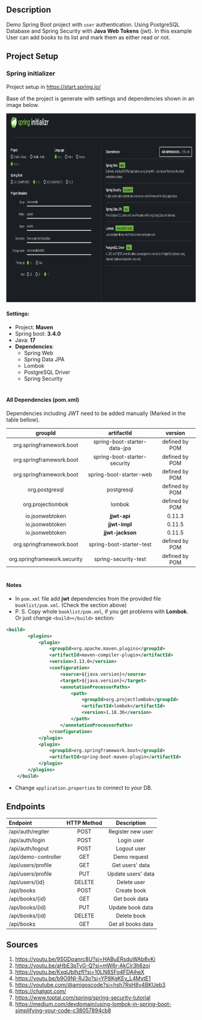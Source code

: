 ## Description
Demo Spring Boot project with `user` authentication. Using PostgreSQL Database and Spring Security with **Java Web Tokens** (jwt). 
In this example User can add books to its list and mark them as either read or not.

## Project Setup

### Spring initializer

Project setup in https://start.spring.io/

Base of the project is generate with settings and dependencies shown in an image below.

<img src="Images/SpringStart.png" alt="SpringStart" style="height: 500px;"/>   

#### Settings:
* Project: **Maven**
* Spring boot: **3.4.0**
* Java: **17**
* **Dependencies**:
  * Spring Web
  * Spring Data JPA
  * Lombok
  * PostgreSQL Driver
  * Spring Security

#

#### All Dependencies (pom.xml)

Dependencies including JWT need to be added manually (Marked in the table bellow).

| groupId | artifactId | version |
| :-: | :-: | :-: |
| org.springframework.boot | spring-boot-starter-data-jpa | defined by POM |
| org.springframework.boot | spring-boot-starter-security | defined by POM |
| org.springframework.boot | spring-boot-starter-web | defined by POM |
| org.postgresql | postgresql | defined by POM |
| org.projectlombok | lombok | defined by POM |
| io.jsonwebtoken | **jjwt-api** | 0.11.3 |
| io.jsonwebtoken | **jjwt-impl** | 0.11.5 |
| io.jsonwebtoken | **jjwt-jackson** | 0.11.5 |
| org.springframework.boot | spring-boot-starter-test | defined by POM |
| org.springframework.security | spring-security-test | defined by POM |

#

#### Notes
* In `pom.xml` file add **jwt** dependencies from the provided file `booklist/pom.xml`. (Check the section above)
* P. S. Copy whole `booklist/pom.xml`, if you get problems with **Lombok**.
Or just change `<build></build>` section:

```xml
<build>
		<plugins>
			<plugin>
				<groupId>org.apache.maven.plugins</groupId>
				<artifactId>maven-compiler-plugin</artifactId>
				<version>3.13.0</version>
				<configuration>
					<source>${java.version}</source>
					<target>${java.version}</target>
					<annotationProcessorPaths>
						<path>
							<groupId>org.projectlombok</groupId>
							<artifactId>lombok</artifactId>
							<version>1.18.36</version>
						</path>
					</annotationProcessorPaths>
				</configuration>
			</plugin>
			<plugin>
				<groupId>org.springframework.boot</groupId>
				<artifactId>spring-boot-maven-plugin</artifactId>
			</plugin>
		</plugins>
	</build>
```



* Change `application.properties` to connect to your DB.

## Endpoints

| Endpoint | HTTP Method | Description |
| :- | :-: | :-: |
| /api/auth/regiter | POST | Register new user |
| /api/auth/login | POST | Login user |
| /api/auth/logout | POST | Logout user |
| /api/demo-controller | GET | Demo request |
| /api/users/profile | GET | Get users' data |
| /api/users/profile | PUT | Update users' data |
| /api/users/{id} | DELETE | Delete user |
| /api/books | POST | Create book |
| /api/books/{id} | GET | Get book data |
| /api/books/{id} | PUT | Update book data |
| /api/books/{id} | DELETE | Delete book |
| /api/books | GET | Get all books data |

## Sources
1. https://youtu.be/9SGDpanrc8U?si=HABuERsduWAb8vKi
2. https://youtu.be/aHbE3pTyG-Q?si=mW6r-AkCir3h6zoj
3. https://youtu.be/KxqlJblhzfI?si=10LN8SFo4FDAjheX 
4. https://youtu.be/b9O9NI-RJ3o?si=YP8KgKEv_L4MytE1
5. https://youtube.com/@amigoscode?si=hsh7RsH8y4BKUeb3
6. https://chatgpt.com/
7. https://www.toptal.com/spring/spring-security-tutorial
8. https://medium.com/devdomain/using-lombok-in-spring-boot-simplifying-your-code-c38057894cb8
